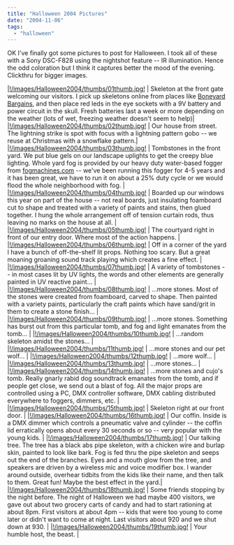 ```yaml
---
title: "Halloween 2004 Pictures"
date: "2004-11-06"
tags: 
  - "halloween"
---
```


OK I've finally got some pictures to post for Halloween. I took all of these with a Sony DSC-F828 using the nightshot feature -- IR illumination. Hence the odd coloration but I think it captures better the mood of the evening. Clickthru for bigger images.

|[!/images/Halloween2004/thumbs/01thumb.jpg!](http://www.theludwigs.com/images/Halloween2004/01.jpg) | Skeleton at the front gate welcoming our visitors. I pick up skeletons online from places like [Boneyard Bargains](http://www.boneyardbargains.com/), and then place red leds in the eye sockets with a 9V battery and power circuit in the skull. Fresh batteries last a week or more depending on the weather (lots of wet, freezing weather doesn't seem to help)| |[!/images/Halloween2004/thumbs/02thumb.jpg!](http://www.theludwigs.com/images/Halloween2004/02.jpg) | Our house from street. The lightning strike is spot with focus with a lightning pattern gobo -- we reuse at Christmas with a snowflake pattern.| |[!/images/Halloween2004/thumbs/03thumb.jpg!](http://www.theludwigs.com/images/Halloween2004/03.jpg) | Tombstones in the front yard. We put blue gels on our landscape uplights to get the creepy blue lighting. Whole yard fog is provided by our heavy duty water-based fogger from [fogmachines.com](http://www.fogmachines.com/) -- we've been running this fogger for 4-5 years and it has been great, we have to run it on about a 25% duty cycle or we would flood the whole neighborhood with fog. | |[!/images/Halloween2004/thumbs/04thumb.jpg!](http://www.theludwigs.com/images/Halloween2004/04.jpg) | Boarded up our windows this year on part of the house -- not real boards, just insulating foamboard cut to shape and treated with a variety of paints and stains, then glued together. I hung the whole arrangement off of tension curtain rods, thus leaving no marks on the house at all. | |[!/images/Halloween2004/thumbs/05thumb.jpg!](http://www.theludwigs.com/images/Halloween2004/05.jpg) | The courtyard right in front of our entry door. Where most of the action happens. | |[!/images/Halloween2004/thumbs/06thumb.jpg!](http://www.theludwigs.com/images/Halloween2004/06.jpg) | Off in a corner of the yard I have a bunch of off-the-shelf lit props. Nothing too scary. But a great moaning groaning sound track playing which creates a fine effect. | |[!/images/Halloween2004/thumbs/07thumb.jpg!](http://www.theludwigs.com/images/Halloween2004/07.jpg) | A variety of tombstones -- in most cases lit by UV lights, the words and other elements are generally painted in UV reactive paint... | |[!/images/Halloween2004/thumbs/08thumb.jpg!](http://www.theludwigs.com/images/Halloween2004/08.jpg) | ...more stones. Most of the stones were created from foamboard, carved to shape. Then painted with a variety paints, particularly the craft paints which have sand/grit in them to create a stone finish... | |[!/images/Halloween2004/thumbs/09thumb.jpg!](http://www.theludwigs.com/images/Halloween2004/09.jpg) | ...more stones. Something has burst out from this particular tomb, and fog and light emanates from the tomb... | |[!/images/Halloween2004/thumbs/10thumb.jpg!](http://www.theludwigs.com/images/Halloween2004/10.jpg) | ...random skeleton amidst the stones... | |[!/images/Halloween2004/thumbs/11thumb.jpg!](http://www.theludwigs.com/images/Halloween2004/11.jpg) | ...more stones and our pet wolf... | |[!/images/Halloween2004/thumbs/12thumb.jpg!](http://www.theludwigs.com/images/Halloween2004/12.jpg) | ...more wolf... | |[!/images/Halloween2004/thumbs/13thumb.jpg!](http://www.theludwigs.com/images/Halloween2004/13.jpg) | ...more stones... | |[!/images/Halloween2004/thumbs/14thumb.jpg!](http://www.theludwigs.com/images/Halloween2004/14.jpg) | ...more stones and cujo's tomb. Really gnarly rabid dog soundtrack emanates from the tomb, and if people get close, we send out a blast of fog. All the major props are controlled using a PC, DMX controller software, DMX cabling distributed everywhere to foggers, dimmers, etc. | |[!/images/Halloween2004/thumbs/15thumb.jpg!](http://www.theludwigs.com/images/Halloween2004/15.jpg) | Skeleton right at our front door. | |[!/images/Halloween2004/thumbs/16thumb.jpg!](http://www.theludwigs.com/images/Halloween2004/16.jpg) | Our coffin. Inside is a DMX dimmer which controls a pneumatic valve and cylinder -- the coffin lid erratically opens about every 30 seconds or so -- very popular with the young kids. | |[!/images/Halloween2004/thumbs/17thumb.jpg!](http://www.theludwigs.com/images/Halloween2004/17.jpg) | Our talking tree. The tree has a black abs pipe skeleton, with a chicken wire and burlap skin, painted to look like bark. Fog is fed thru the pipe skeleton and seeps out the end of the branches. Eyes and a mouth glow from the tree, and speakers are driven by a wireless mic and voice modifier box. I wander around outside, overhear tidbits from the kids like their name, and then talk to them. Great fun! Maybe the best effect in the yard.| |[!/images/Halloween2004/thumbs/18thumb.jpg!](http://www.theludwigs.com/images/Halloween2004/18.jpg) | Some friends stopping by the night before. The night of Halloween we had maybe 400 visitors, we gave out about two grocery carts of candy and had to start rationing at about 8pm. First visitors at about 4pm -- kids that were too young to come later or didn't want to come at night. Last visitors about 920 and we shut down at 930. | |[!/images/Halloween2004/thumbs/19thumb.jpg!](http://www.theludwigs.com/images/Halloween2004/19.jpg) | Your humble host, the beast. |
